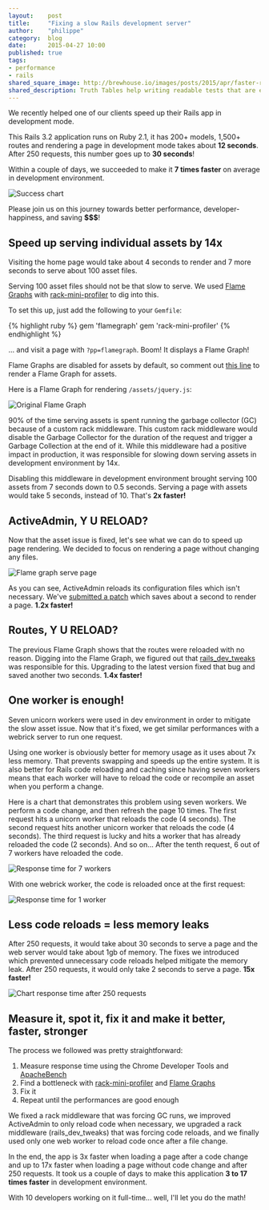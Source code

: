 ```yaml
---
layout:    post
title:     "Fixing a slow Rails development server"
author:    "philippe"
category:  blog
date:      2015-04-27 10:00
published: true
tags:
- performance
- rails
shared_square_image: http://brewhouse.io/images/posts/2015/apr/faster-rails-dev.png
shared_description: Truth Tables help writing readable tests that are easy to maintain.
---
```


We recently helped one of our clients speed up their Rails app in development mode.

This Rails 3.2 application runs on Ruby 2.1, it has 200+ models, 1,500+ routes and rendering a page in development mode takes about **12 seconds**. After 250 requests, this number goes up to **30 seconds**!

Within a couple of days, we succeeded to make it **7 times faster** on average in development environment.

![Success chart](/images/posts/2015/apr/perf-chart-over-fixes.png)

Please join us on this journey towards better performance, developer-happiness, and saving **$$$**!

<!-- break -->

## Speed up serving individual assets by 14x

Visiting the home page would take about 4 seconds to render and 7 more seconds to serve about 100 asset files.

Serving 100 asset files should not be that slow to serve. We used [Flame Graphs](https://github.com/SamSaffron/flamegraph) with [rack-mini-profiler](https://github.com/MiniProfiler/rack-mini-profiler) to dig into this.

To set this up, just add the following to your `Gemfile`:

{% highlight ruby %}
gem 'flamegraph'
gem 'rack-mini-profiler'
{% endhighlight %}

... and visit a page with `?pp=flamegraph`. Boom! It displays a Flame Graph!

Flame Graphs are disabled for assets by default, so comment out [this line](https://github.com/MiniProfiler/rack-mini-profiler/blob/a0117654f02e97db999ba41a20c8c4c5d5291ace/lib/mini_profiler_rails/railtie.rb#L23) to render a Flame Graph for assets.

Here is a Flame Graph for rendering `/assets/jquery.js`:

![Original Flame Graph](/images/posts/2015/apr/perf-flamegraph-assets.png)


90% of the time serving assets is spent running the garbage collector (GC) because of a custom rack middleware. This custom rack middleware would disable the Garbage Collector for the duration of the request and trigger a Garbage Collection at the end of it. While this middleware had a positive impact in production, it was responsible for slowing down serving assets in development environment by 14x.

Disabling this middleware in development environment brought serving 100 assets from 7 seconds down to 0.5 seconds. Serving a page with assets would take 5 seconds, instead of 10. That's **2x faster!**

## ActiveAdmin, Y U RELOAD?

Now that the asset issue is fixed, let's see what we can do to speed up page rendering. We decided to focus on rendering a page without changing any files.

![Flame graph serve page](/images/posts/2015/apr/perf-flamegraph-before.png)

As you can see, ActiveAdmin reloads its configuration files which isn't necessary. We've [submitted a patch](https://github.com/activeadmin/activeadmin/pull/3783) which saves about a second to render a page. **1.2x faster!**

## Routes, Y U RELOAD?

The previous Flame Graph shows that the routes were reloaded with no reason. Digging into the Flame Graph, we figured out that [rails_dev_tweaks](https://github.com/wavii/rails-dev-tweaks) was responsible for this. Upgrading to the latest version fixed that bug and saved another two seconds. **1.4x faster!**

## One worker is enough!

Seven unicorn workers were used in dev environment in order to mitigate the slow asset issue. Now that it's fixed, we get similar performances with a webrick server to run one request.

Using one worker is obviously better for memory usage as it uses about 7x less memory. That prevents swapping and speeds up the entire system. It is also better for Rails code reloading and caching since having seven workers means that each worker will have to reload the code or recompile an asset when you perform a change.

Here is a chart that demonstrates this problem using seven workers. We perform a code change, and then refresh the page 10 times. The first request hits a unicorn worker that reloads the code (4 seconds). The second request hits another unicorn worker that reloads the code (4 seconds). The third request is lucky and hits a worker that has already reloaded the code (2 seconds). And so on... After the tenth request, 6 out of 7 workers have reloaded the code.

![Response time for 7 workers](/images/posts/2015/apr/perf-chart-7-workers.png)

With one webrick worker, the code is reloaded once at the first request:

![Response time for 1 worker](/images/posts/2015/apr/perf-chart-1-worker.png)

## Less code reloads = less memory leaks

After 250 requests, it would take about 30 seconds to serve a page and the web server would take about 1gb of memory. The fixes we introduced which prevented unnecessary code reloads helped mitigate the memory leak. After 250 requests, it would only take 2 seconds to serve a page. **15x faster!**

![Chart response time after 250 requests](/images/posts/2015/apr/perf-chart-250-requests.png)

## Measure it, spot it, fix it and make it better, faster, stronger

The process we followed was pretty straightforward:

1. Measure response time using the Chrome Developer Tools and [ApacheBench](http://httpd.apache.org/docs/2.2/programs/ab.html)
2. Find a bottleneck with [rack-mini-profiler](https://github.com/MiniProfiler/rack-mini-profiler) and [Flame Graphs](https://github.com/SamSaffron/flamegraph)
3. Fix it
4. Repeat until the performances are good enough

We fixed a rack middleware that was forcing GC runs, we improved ActiveAdmin to only reload code when necessary, we upgraded a rack middleware (rails_dev_tweaks) that was forcing code reloads, and we finally used only one web worker to reload code once after a file change.

In the end, the app is 3x faster when loading a page after a code change and up to 17x faster when loading a page without code change and after 250 requests. It took us a couple of days to make this application **3 to 17 times faster** in development environment.

With 10 developers working on it full-time... well, I'll let you do the math!
